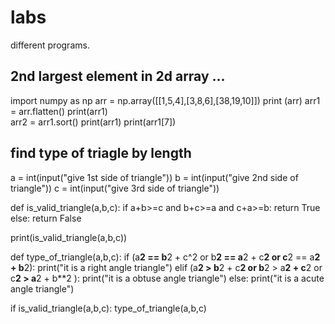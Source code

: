 # labs
different programs.
## 2nd largest element in 2d array ...

import numpy as np
arr = np.array([[1,5,4],[3,8,6],[38,19,10]])
print (arr)
arr1 = arr.flatten()
print(arr1)   
arr2 = arr1.sort()
print(arr1)
print(arr1[7])


## find type of triagle by length

a = int(input("give 1st side of triangle"))
b = int(input("give 2nd side of triangle"))
c = int(input("give 3rd side of triangle"))

def is_valid_triangle(a,b,c):
    if a+b>=c and b+c>=a and c+a>=b:
        return True
    else:
        return False

print(is_valid_triangle(a,b,c))

def type_of_triangle(a,b,c):
        if (a**2 == b**2 + c^2 or b**2 == a**2 + c**2 or c**2 == a**2 + b**2):
            print("it is a right angle triangle")
        elif (a**2 > b**2 + c**2 or b**2 > a**2 + c**2 or c**2 > a**2 + b**2 ):
            print("it is a obtuse angle triangle")
        else:
            print("it is a acute angle triangle")
        
    

if is_valid_triangle(a,b,c):
    type_of_triangle(a,b,c)


        

